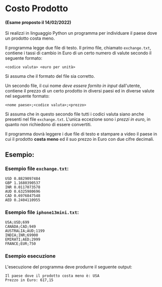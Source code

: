 # Costo Prodotto

#### (Esame proposto il 14/02/2022)

Si realizzi in linguaggio Python un programma per individuare il paese dove un prodotto costa meno.

Il programma legge due file di testo. Il primo file, chiamato `exchange.txt`, contiene i tassi di cambio in Euro di un
certo numero di valute secondo il seguente formato:

    <codice valuta> <euro per unità>  

Si assuma che il formato del file sia corretto.

Un secondo file, il cui nome _deve essere fornito in input_ dall'utente, contiene il prezzo di un certo prodotto in
diversi paesi ed in diverse valute nel seguente formato:

    <nome paese>;<codice valuta>;<prezzo>

Si assuma che in questo secondo file tutti i codici valuta siano anche presenti nel file `exchange.txt`. L'unica
eccezione sono i _prezzi in euro_, in quanto non richiedono di essere convertiti.

Il programma dovrà leggere i due file di testo e stampare a video il paese in cui il prodotto **costa meno** ed il suo
prezzo in Euro con due cifre decimali.

## Esempio:

### Esempio file `exchange.txt`:

    USD 0.8829097484  
    GBP 1.1680390537  
    INR 0.0117073578  
    AUD 0.6325980696   
    CAD 0.6976847548  
    AED 0.2404110955

### Esempio file `iphone13mini.txt`:

    USA;USD;699  
    CANADA;CAD;949  
    AUSTRALIA;AUD;1199  
    INDIA;INR;69900  
    EMIRATI;AED;2999  
    FRANCE;EUR;750

### Esempio esecuzione

L'esecuzione del programma deve produrre il seguente output:

    Il paese dove il prodotto costa meno è: USA  
    Prezzo in Euro: 617,15  



